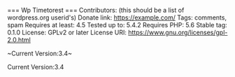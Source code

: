=== Wp Timetorest ===
Contributors: (this should be a list of wordpress.org userid's)
Donate link: https://example.com/
Tags: comments, spam
Requires at least: 4.5
Tested up to: 5.4.2
Requires PHP: 5.6
Stable tag: 0.1.0
License: GPLv2 or later
License URI: https://www.gnu.org/licenses/gpl-2.0.html

~Current Version:3.4~

Current Version:3.4
